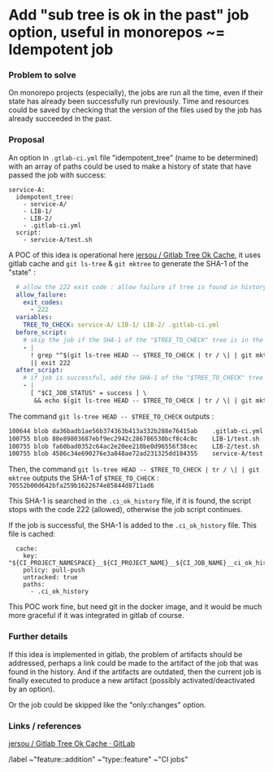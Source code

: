 # Add "sub tree is ok in the past" job option, useful in monorepos ~= Idempotent job

### Problem to solve

On monorepo projects (especially), the jobs are run all the time, even
if their state has already been successfully run previously. Time and
resources could be saved by checking that the version of the files used
by the job has already succeeded in the past.

### Proposal

An option in `.gtlab-ci.yml` file "idempotent_tree" (name to be determined)
with an array of paths could be used to make a history of state that have
passed the job with success:

```
service-A:
  idempotent_tree:
    - service-A/
    - LIB-1/
    - LIB-2/
    - .gitlab-ci.yml
  script:
    - service-A/test.sh
```

A POC of this idea is operational here
[jersou / Gitlab Tree Ok Cache](https://gitlab.com/jersou/gitlab-tree-ok-cache),
it uses gitlab cache and `git ls-tree` & `git mktree` to generate the SHA-1 of the "state" :

```yaml
  # allow the 222 exit code : allow failure if tree is found in history
  allow_failure:
    exit_codes:
      - 222
  variables:
    TREE_TO_CHECK: service-A/ LIB-1/ LIB-2/ .gitlab-ci.yml
  before_script:
    # skip the job if the SHA-1 of the "$TREE_TO_CHECK" tree is in the history file
    - |
      ! grep "^$(git ls-tree HEAD -- $TREE_TO_CHECK | tr / \| | git mktree):" .ci_ok_history \
      || exit 222
  after_script:
    # if job is successful, add the SHA-1 of the "$TREE_TO_CHECK" tree to the history file
    - |
      [ "$CI_JOB_STATUS" = success ] \
       && echo $(git ls-tree HEAD -- $TREE_TO_CHECK | tr / \| | git mktree):${CI_JOB_ID} >> .ci_ok_history
```

The command `git ls-tree HEAD -- $TREE_TO_CHECK` outputs :

```bash
100644 blob da36badb1ae56b374363b413a332b288e76415ab	.gitlab-ci.yml
100755 blob 88e89803687ebf9ec2942c286786530bcf8c4c8c	LIB-1/test.sh
100755 blob fa60bad0352c64ac2e20ee210be0d96556f38cec	LIB-2/test.sh
100755 blob 4586c34e690276e3a848ae72ad231325dd184355	service-A/test.sh
```

Then, the command `git ls-tree HEAD -- $TREE_TO_CHECK | tr / \| | git mktree`
outputs the SHA-1 of `$TREE_TO_CHECK` : `70552b00d642bfa259b1622674e85844d8711ad6`

This SHA-1 is searched in the `.ci_ok_history` file, if it is found, the script stops
with the code 222 (allowed), otherwise the job script continues.

If the job is successful, the SHA-1 is added to the `.ci_ok_history` file. This file is cached:

```
  cache:
    key: "${CI_PROJECT_NAMESPACE}__${CI_PROJECT_NAME}__${CI_JOB_NAME}__ci_ok_history"
    policy: pull-push
    untracked: true
    paths:
      - .ci_ok_history
```

This POC work fine, but need git in the docker image, and it would be much more
graceful if it was integrated in gitlab of course.

### Further details

If this idea is implemented in gitlab, the problem of artifacts should be addressed,
perhaps a link could be made to the artifact of the job that was found in the history.
And if the artifacts are outdated, then the current job is finally executed to produce
a new artifact (possibly activated/deactivated by an option).

Or the job could be skipped like the "only:changes" option.

### Links / references

[jersou / Gitlab Tree Ok Cache · GitLab](https://gitlab.com/jersou/gitlab-tree-ok-cache)

/label ~"feature::addition" ~"type::feature" ~"CI jobs"
